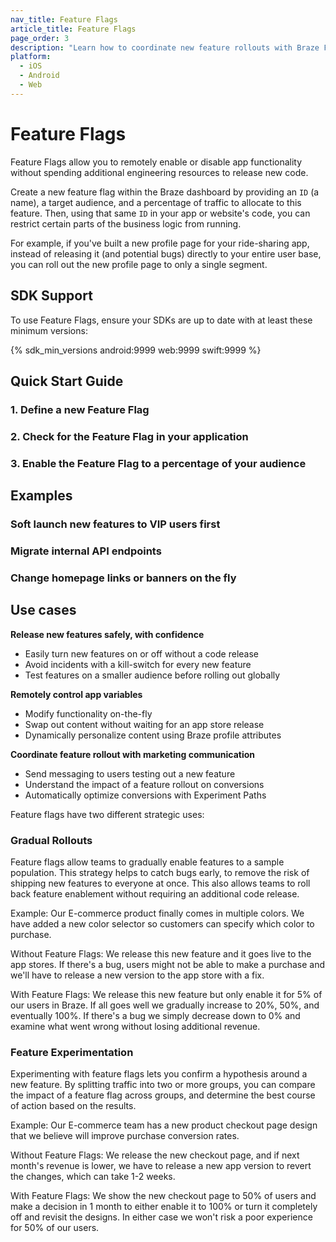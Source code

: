 ```yaml
---
nav_title: Feature Flags
article_title: Feature Flags
page_order: 3
description: "Learn how to coordinate new feature rollouts with Braze Feature Flags"
platform:
  - iOS
  - Android
  - Web
---
```


# Feature Flags

Feature Flags allow you to remotely enable or disable app functionality without spending additional engineering resources to release new code.

Create a new feature flag within the Braze dashboard by providing an `ID` (a name), a target audience, and a percentage of traffic to allocate to this feature. Then, using that same `ID` in your app or website's code, you can restrict certain parts of the business logic from running.

For example, if you've built a new profile page for your ride-sharing app, instead of releasing it (and potential bugs) directly to your entire user base, you can roll out the new profile page to only a single segment. 

## SDK Support

To use Feature Flags, ensure your SDKs are up to date with at least these minimum versions:
<!-- TODO -->
{% sdk_min_versions android:9999 web:9999 swift:9999 %}

## Quick Start Guide

### 1. Define a new Feature Flag

### 2. Check for the Feature Flag in your application

### 3. Enable the Feature Flag to a percentage of your audience

## Examples

### Soft launch new features to VIP users first

### Migrate internal API endpoints

### Change homepage links or banners on the fly

## Use cases

**Release new features safely, with confidence**
* Easily turn new features on or off without a code release
* Avoid incidents with a kill-switch for every new feature
* Test features on a smaller audience before rolling out globally

**Remotely control app variables**
* Modify functionality on-the-fly
* Swap out content without waiting for an app store release
* Dynamically personalize content using Braze profile attributes

**Coordinate feature rollout with marketing communication**
* Send messaging to users testing out a new feature
* Understand the impact of a feature rollout on conversions
* Automatically optimize conversions with Experiment Paths

Feature flags have two different strategic uses:

### Gradual Rollouts
Feature flags allow teams to gradually enable features to a sample population. This strategy helps to catch bugs early, to remove the risk of shipping new features to everyone at once. This also allows teams to roll back feature enablement without requiring an additional code release.

Example: Our E-commerce product finally comes in multiple colors. We have added a new color selector so customers can specify which color to purchase.

Without Feature Flags: We release this new feature and it goes live to the app stores. If there's a bug, users might not be able to make a purchase and we'll have to release a new version to the app store with a fix.

With Feature Flags: We release this new feature but only enable it for 5% of our users in Braze. If all goes well we gradually increase to 20%, 50%, and eventually 100%. If there's a bug we simply decrease down to 0% and examine what went wrong without losing additional revenue.

### Feature Experimentation

Experimenting with feature flags lets you confirm a hypothesis around a new feature. By splitting traffic into two or more groups, you can compare the impact of a feature flag across groups, and determine the best course of action based on the results.

Example: Our E-commerce team has a new product checkout page design that we believe will improve purchase conversion rates.

Without Feature Flags: We release the new checkout page, and if next month's revenue is lower, we have to release a new app version to revert the changes, which can take 1-2 weeks.

With Feature Flags: We show the new checkout page to 50% of users and make a decision in 1 month to either enable it to 100% or turn it completely off and revisit the designs. In either case we won't risk a poor experience for 50% of our users.